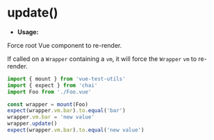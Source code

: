 # update()

- **Usage:**

Force root Vue component to re-render. 

If called on a `Wrapper` containing a `vm`, it will force the `Wrapper` `vm` to re-render.

```js
import { mount } from 'vue-test-utils'
import { expect } from 'chai'
import Foo from './Foo.vue'

const wrapper = mount(Foo)
expect(wrapper.vm.bar).to.equal('bar')
wrapper.vm.bar = 'new value'
wrapper.update()
expect(wrapper.vm.bar).to.equal('new value')
```